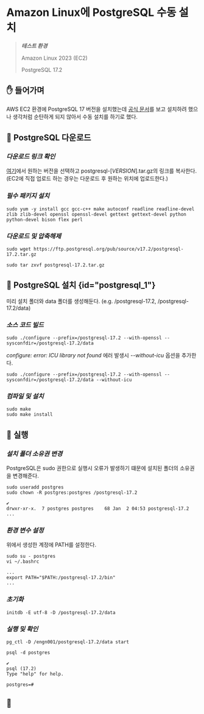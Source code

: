 # Amazon Linux에 PostgreSQL 수동 설치

> ***테스트 환경***
>
> Amazon Linux 2023 (EC2)
>
> PostgreSQL 17.2

## ✋ 들어가며
AWS EC2 환경에 PostgreSQL 17 버전을 설치했는데 [공식 문서](https://www.postgresql.org/download/linux/redhat/)를 보고 설치하려 했으나 생각처럼 순탄하게 되지 않아서 수동 설치를 하기로 했다.

## 💾 PostgreSQL 다운로드

### ***다운로드 링크 확인***
[여기](https://ftp.postgresql.org/pub/source/)에서 원하는 버전을 선택하고 postgresql-[_VERSION_].tar.gz의 링크를 복사한다. (EC2에 직접 업로드 하는 경우는 다운로드 후 원하는 위치에 업로드한다.)

### ***필수 패키지 설치***
```Shell
sudo yum -y install gcc gcc-c++ make autoconf readline readline-devel zlib zlib-devel openssl openssl-devel gettext gettext-devel python python-devel bison flex perl
```

### ***다운로드 및 압축해제***
```Shell
sudo wget https://ftp.postgresql.org/pub/source/v17.2/postgresql-17.2.tar.gz
```

```Shell
sudo tar zxvf postgresql-17.2.tar.gz
```


## 🚀 PostgreSQL 설치 {id="postgresql_1"}
미리 설치 폴더와 data 폴더를 생성해둔다. (e.g. /postgresql-17.2, /postgresql-17.2/data) 

### ***소스 코드 빌드***
```Shell
sudo ./configure --prefix=/postgresql-17.2 --with-openssl --sysconfdir=/postgresql-17.2/data
```

_configure: error: ICU library not found_ 에러 발생시 _--without-icu_ 옵션을 추가한다.

```Shell
sudo ./configure --prefix=/postgresql-17.2 --with-openssl --sysconfdir=/postgresql-17.2/data --without-icu
```

### ***컴파일 및 설치***
```Shell
sudo make
sudo make install
```

## 🏃 실행

### ***설치 폴더 소유권 변경***
PostgreSQL은 sudo 권한으로 실행시 오류가 발생하기 떄문에 설치된 폴더의 소유권을 변경해준다.

```Shell
sudo useradd postgres
sudo chown -R postgres:postgres /postgresql-17.2
```

``` Shell
✔
drwxr-xr-x.  7 postgres postgres    68 Jan  2 04:53 postgresql-17.2
...
```

### ***환경 변수 설정***
위에서 생성한 계정에 PATH를 설정한다.
```Shell
sudo su - postgres
vi ~/.bashrc
```
```Shell
...
export PATH="$PATH:/postgresql-17.2/bin"
...
```

### ***초기화***
```Shell
initdb -E utf-8 -D /postgresql-17.2/data
```

### ***실행 및 확인***
```Shell
pg_ctl -D /engn001/postgresql-17.2/data start
```
```Shell
psql -d postgres
```
```Shell
✔
psql (17.2)
Type "help" for help.

postgres=#
```

## 👋